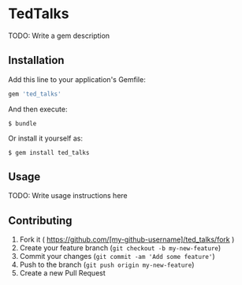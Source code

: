 # TedTalks

TODO: Write a gem description

## Installation

Add this line to your application's Gemfile:

```ruby
gem 'ted_talks'
```

And then execute:

    $ bundle

Or install it yourself as:

    $ gem install ted_talks

## Usage

TODO: Write usage instructions here

## Contributing

1. Fork it ( https://github.com/[my-github-username]/ted_talks/fork )
2. Create your feature branch (`git checkout -b my-new-feature`)
3. Commit your changes (`git commit -am 'Add some feature'`)
4. Push to the branch (`git push origin my-new-feature`)
5. Create a new Pull Request
